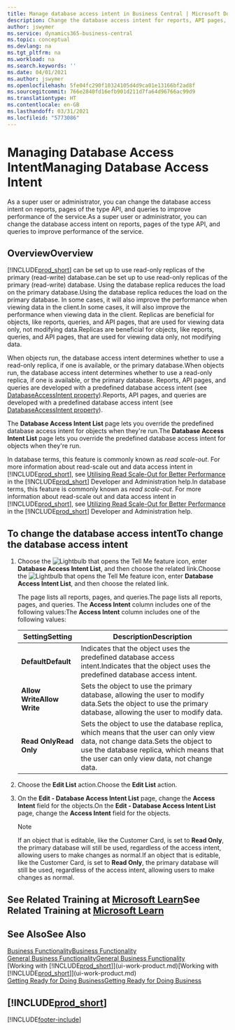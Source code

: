 ```yaml
---
title: Manage database access intent in Business Central | Microsoft Docs
description: Change the database access intent for reports, API pages, and queries.
author: jswymer
ms.service: dynamics365-business-central
ms.topic: conceptual
ms.devlang: na
ms.tgt_pltfrm: na
ms.workload: na
ms.search.keywords: ''
ms.date: 04/01/2021
ms.author: jswymer
ms.openlocfilehash: 5fe04fc290f10324105d4d9ca01e13166bf2ad8f
ms.sourcegitcommit: 766e2840fd16efb901d211d7fa64d96766ac99d9
ms.translationtype: HT
ms.contentlocale: en-GB
ms.lasthandoff: 03/31/2021
ms.locfileid: "5773086"
---
```

# <a name="managing-database-access-intent"></a><span data-ttu-id="4eba4-103">Managing Database Access Intent</span><span class="sxs-lookup"><span data-stu-id="4eba4-103">Managing Database Access Intent</span></span> 

<span data-ttu-id="4eba4-104">As a super user or administrator, you can change the database access intent on reports, pages of the type API, and queries to improve performance of the service.</span><span class="sxs-lookup"><span data-stu-id="4eba4-104">As a super user or administrator, you can change the database access intent on reports, pages of the type API, and queries to improve performance of the service.</span></span>

## <a name="overview"></a><span data-ttu-id="4eba4-105">Overview</span><span class="sxs-lookup"><span data-stu-id="4eba4-105">Overview</span></span>

[!INCLUDE[prod_short](includes/prod_short.md)] <span data-ttu-id="4eba4-106">can be set up to use read-only replicas of the primary (read-write) database.</span><span class="sxs-lookup"><span data-stu-id="4eba4-106">can be set up to use read-only replicas of the primary (read-write) database.</span></span> <span data-ttu-id="4eba4-107">Using the database replica reduces the load on the primary database.</span><span class="sxs-lookup"><span data-stu-id="4eba4-107">Using the database replica reduces the load on the primary database.</span></span> <span data-ttu-id="4eba4-108">In some cases, it will also improve the performance when viewing data in the client.</span><span class="sxs-lookup"><span data-stu-id="4eba4-108">In some cases, it will also improve the performance when viewing data in the client.</span></span> <span data-ttu-id="4eba4-109">Replicas are beneficial for objects, like reports, queries, and API pages, that are used for viewing data only, not modifying data.</span><span class="sxs-lookup"><span data-stu-id="4eba4-109">Replicas are beneficial for objects, like reports, queries, and API pages, that are used for viewing data only, not modifying data.</span></span>

<span data-ttu-id="4eba4-110">When objects run, the database access intent determines whether to use a read-only replica, if one is available, or the primary database.</span><span class="sxs-lookup"><span data-stu-id="4eba4-110">When objects run, the database access intent determines whether to use a read-only replica, if one is available, or the primary database.</span></span> <span data-ttu-id="4eba4-111">Reports, API pages, and queries are developed with a predefined database access intent (see [DatabaseAccessIntent property](/dynamics365/business-central/dev-itpro/developer/properties/devenv-dataaccessintent-property)).</span><span class="sxs-lookup"><span data-stu-id="4eba4-111">Reports, API pages, and queries are developed with a predefined database access intent (see [DatabaseAccessIntent property](/dynamics365/business-central/dev-itpro/developer/properties/devenv-dataaccessintent-property)).</span></span>

<span data-ttu-id="4eba4-112">The **Database Access Intent List** page lets you override the predefined database access intent for objects when they're run.</span><span class="sxs-lookup"><span data-stu-id="4eba4-112">The **Database Access Intent List** page lets you override the predefined database access intent for objects when they're run.</span></span>

<span data-ttu-id="4eba4-113">In database terms, this feature is commonly known as *read scale-out*. For more information about read-scale out and data access intent in [!INCLUDE[prod_short](includes/prod_short.md)], see [Utilising Read Scale-Out for Better Performance](/dynamics365/business-central/dev-itpro/administration/database-read-scale-out-overview) in the [!INCLUDE[prod_short](includes/prod_short.md)] Developer and Administration help.</span><span class="sxs-lookup"><span data-stu-id="4eba4-113">In database terms, this feature is commonly known as *read scale-out*. For more information about read-scale out and data access intent in [!INCLUDE[prod_short](includes/prod_short.md)], see [Utilizing Read Scale-Out for Better Performance](/dynamics365/business-central/dev-itpro/administration/database-read-scale-out-overview) in the [!INCLUDE[prod_short](includes/prod_short.md)] Developer and Administration help.</span></span>

## <a name="to-change-the-database-access-intent"></a><span data-ttu-id="4eba4-114">To change the database access intent</span><span class="sxs-lookup"><span data-stu-id="4eba4-114">To change the database access intent</span></span>

1. <span data-ttu-id="4eba4-115">Choose the ![Lightbulb that opens the Tell Me feature](media/ui-search/search_small.png "Tell me what you want to do") icon, enter **Database Access Intent List**, and then choose the related link.</span><span class="sxs-lookup"><span data-stu-id="4eba4-115">Choose the ![Lightbulb that opens the Tell Me feature](media/ui-search/search_small.png "Tell me what you want to do") icon, enter **Database Access Intent List**, and then choose the related link.</span></span>

    <span data-ttu-id="4eba4-116">The page lists all reports, pages, and queries.</span><span class="sxs-lookup"><span data-stu-id="4eba4-116">The page lists all reports, pages, and queries.</span></span> <span data-ttu-id="4eba4-117">The **Access Intent** column includes one of the following values:</span><span class="sxs-lookup"><span data-stu-id="4eba4-117">The **Access Intent** column includes one of the following values:</span></span>

    |<span data-ttu-id="4eba4-118">**Setting**</span><span class="sxs-lookup"><span data-stu-id="4eba4-118">**Setting**</span></span>|<span data-ttu-id="4eba4-119">**Description**</span><span class="sxs-lookup"><span data-stu-id="4eba4-119">**Description**</span></span>|  
    |------------|-------------|  
    |<span data-ttu-id="4eba4-120">**Default**</span><span class="sxs-lookup"><span data-stu-id="4eba4-120">**Default**</span></span>|<span data-ttu-id="4eba4-121">Indicates that the object uses the predefined database access intent.</span><span class="sxs-lookup"><span data-stu-id="4eba4-121">Indicates that the object uses the predefined database access intent.</span></span>|
    |<span data-ttu-id="4eba4-122">**Allow Write**</span><span class="sxs-lookup"><span data-stu-id="4eba4-122">**Allow Write**</span></span>|<span data-ttu-id="4eba4-123">Sets the object to use the primary database, allowing the user to modify data.</span><span class="sxs-lookup"><span data-stu-id="4eba4-123">Sets the object to use the primary database, allowing the user to modify data.</span></span>|
    |<span data-ttu-id="4eba4-124">**Read Only**</span><span class="sxs-lookup"><span data-stu-id="4eba4-124">**Read Only**</span></span>|<span data-ttu-id="4eba4-125">Sets the object to use the database replica, which means that the user can only view data, not change data.</span><span class="sxs-lookup"><span data-stu-id="4eba4-125">Sets the object to use the database replica, which means that the user can only view data, not change data.</span></span>|

2. <span data-ttu-id="4eba4-126">Choose the **Edit List** action.</span><span class="sxs-lookup"><span data-stu-id="4eba4-126">Choose the **Edit List** action.</span></span>

3. <span data-ttu-id="4eba4-127">On the **Edit - Database Access Intent List** page, change the **Access Intent** field for the objects.</span><span class="sxs-lookup"><span data-stu-id="4eba4-127">On the **Edit - Database Access Intent List** page, change the **Access Intent** field for the objects.</span></span>

    > [!NOTE]
    > <span data-ttu-id="4eba4-128">If an object that is editable, like the Customer Card, is set to **Read Only**, the primary database will still be used, regardless of the access intent, allowing users to make changes as normal.</span><span class="sxs-lookup"><span data-stu-id="4eba4-128">If an object that is editable, like the Customer Card, is set to **Read Only**, the primary database will still be used, regardless of the access intent, allowing users to make changes as normal.</span></span>

## <a name="see-related-training-at-microsoft-learn"></a><span data-ttu-id="4eba4-129">See Related Training at [Microsoft Learn](/learn/paths/deploy-configure-dynamics-365-business-central/)</span><span class="sxs-lookup"><span data-stu-id="4eba4-129">See Related Training at [Microsoft Learn](/learn/paths/deploy-configure-dynamics-365-business-central/)</span></span>

## <a name="see-also"></a><span data-ttu-id="4eba4-130">See Also</span><span class="sxs-lookup"><span data-stu-id="4eba4-130">See Also</span></span>
[<span data-ttu-id="4eba4-131">Business Functionality</span><span class="sxs-lookup"><span data-stu-id="4eba4-131">Business Functionality</span></span>](across-business-functionality.md)  
[<span data-ttu-id="4eba4-132">General Business Functionality</span><span class="sxs-lookup"><span data-stu-id="4eba4-132">General Business Functionality</span></span>](ui-across-business-areas.md)  
<span data-ttu-id="4eba4-133">[Working with [!INCLUDE[prod_short](includes/prod_short.md)]](ui-work-product.md)</span><span class="sxs-lookup"><span data-stu-id="4eba4-133">[Working with [!INCLUDE[prod_short](includes/prod_short.md)]](ui-work-product.md)</span></span>  
[<span data-ttu-id="4eba4-134">Getting Ready for Doing Business</span><span class="sxs-lookup"><span data-stu-id="4eba4-134">Getting Ready for Doing Business</span></span>](ui-get-ready-business.md)    

## [!INCLUDE[prod_short](includes/free_trial_md.md)]  


[!INCLUDE[footer-include](includes/footer-banner.md)]
